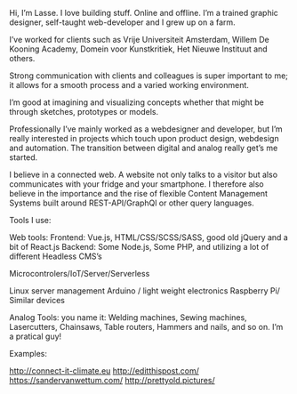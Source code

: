 Hi,
I’m <span data-target="lasse">Lasse</span>. I love building stuff. Online and offline. I’m a trained graphic designer, self-taught web-developer and I grew up on a <span data-target="farm">farm</span>.

I’ve worked for clients such as <span data-target="lasse">Vrije Universiteit Amsterdam</span>, <span data-target="lasse">Willem De Kooning Academy</span>, <span data-target="lasse">Domein voor Kunstkritiek</span>, <span data-target="lasse">Het Nieuwe Instituut</span> and others.


Strong communication with clients and colleagues is super important to me; it allows for a smooth process and a varied working environment.

I’m good at imagining and visualizing concepts whether that might be through <span data-target="lasse">sketches, prototypes or models</span>.

Professionally I’ve mainly worked as a webdesigner and developer, but I’m really interested in projects which touch upon product design, webdesign and automation. The transition between <span data-target="lasse">digital and analog</span> really get’s me started.

I believe in <span data-target="lasse">a connected web</span>. A website not only talks to a visitor but also communicates with your fridge and your smartphone. I therefore also believe in the importance and the rise of flexible Content Management Systems built around <span data-target="lasse">REST-API/GraphQl</span> or other query languages.

Tools I use:

Web tools:
Frontend: Vue.js, HTML/CSS/SCSS/SASS, good old jQuery and a bit of React.js
Backend: Some Node.js, Some PHP, and utilizing a lot of different Headless CMS’s

Microcontrolers/IoT/Server/Serverless

Linux server management
Arduino / light weight electronics
Raspberry Pi/ Similar devices

Analog Tools:
you name it: Welding machines, Sewing machines, Lasercutters, Chainsaws, Table routers, Hammers and nails, and so on.  <span data-target="lasse">I’m a pratical guy!</span>


Examples:

http://connect-it-climate.eu
http://editthispost.com/
https://sandervanwettum.com/
http://prettyold.pictures/
